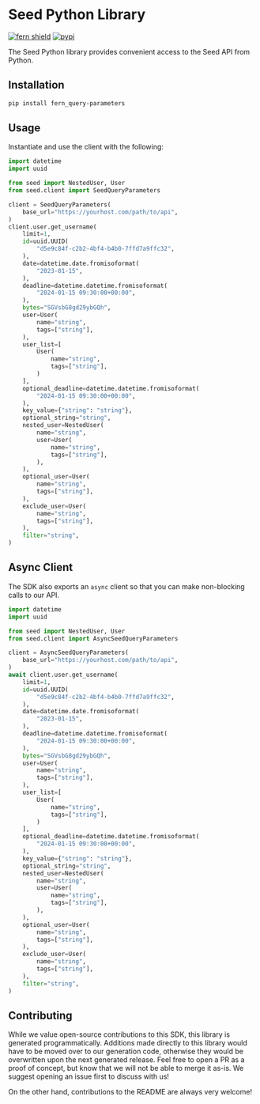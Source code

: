 # Seed Python Library

[![fern shield](https://img.shields.io/badge/%F0%9F%8C%BF-SDK%20generated%20by%20Fern-brightgreen)](https://github.com/fern-api/fern)
[![pypi](https://img.shields.io/pypi/v/fern_query-parameters)](https://pypi.python.org/pypi/fern_query-parameters)

The Seed Python library provides convenient access to the Seed API from Python.

## Installation

```sh
pip install fern_query-parameters
```

## Usage

Instantiate and use the client with the following:

```python
import datetime
import uuid

from seed import NestedUser, User
from seed.client import SeedQueryParameters

client = SeedQueryParameters(
    base_url="https://yourhost.com/path/to/api",
)
client.user.get_username(
    limit=1,
    id=uuid.UUID(
        "d5e9c84f-c2b2-4bf4-b4b0-7ffd7a9ffc32",
    ),
    date=datetime.date.fromisoformat(
        "2023-01-15",
    ),
    deadline=datetime.datetime.fromisoformat(
        "2024-01-15 09:30:00+00:00",
    ),
    bytes="SGVsbG8gd29ybGQh",
    user=User(
        name="string",
        tags=["string"],
    ),
    user_list=[
        User(
            name="string",
            tags=["string"],
        )
    ],
    optional_deadline=datetime.datetime.fromisoformat(
        "2024-01-15 09:30:00+00:00",
    ),
    key_value={"string": "string"},
    optional_string="string",
    nested_user=NestedUser(
        name="string",
        user=User(
            name="string",
            tags=["string"],
        ),
    ),
    optional_user=User(
        name="string",
        tags=["string"],
    ),
    exclude_user=User(
        name="string",
        tags=["string"],
    ),
    filter="string",
)
```

## Async Client

The SDK also exports an `async` client so that you can make non-blocking calls to our API.

```python
import datetime
import uuid

from seed import NestedUser, User
from seed.client import AsyncSeedQueryParameters

client = AsyncSeedQueryParameters(
    base_url="https://yourhost.com/path/to/api",
)
await client.user.get_username(
    limit=1,
    id=uuid.UUID(
        "d5e9c84f-c2b2-4bf4-b4b0-7ffd7a9ffc32",
    ),
    date=datetime.date.fromisoformat(
        "2023-01-15",
    ),
    deadline=datetime.datetime.fromisoformat(
        "2024-01-15 09:30:00+00:00",
    ),
    bytes="SGVsbG8gd29ybGQh",
    user=User(
        name="string",
        tags=["string"],
    ),
    user_list=[
        User(
            name="string",
            tags=["string"],
        )
    ],
    optional_deadline=datetime.datetime.fromisoformat(
        "2024-01-15 09:30:00+00:00",
    ),
    key_value={"string": "string"},
    optional_string="string",
    nested_user=NestedUser(
        name="string",
        user=User(
            name="string",
            tags=["string"],
        ),
    ),
    optional_user=User(
        name="string",
        tags=["string"],
    ),
    exclude_user=User(
        name="string",
        tags=["string"],
    ),
    filter="string",
)
```

## Contributing

While we value open-source contributions to this SDK, this library is generated programmatically.
Additions made directly to this library would have to be moved over to our generation code,
otherwise they would be overwritten upon the next generated release. Feel free to open a PR as
a proof of concept, but know that we will not be able to merge it as-is. We suggest opening
an issue first to discuss with us!

On the other hand, contributions to the README are always very welcome!
